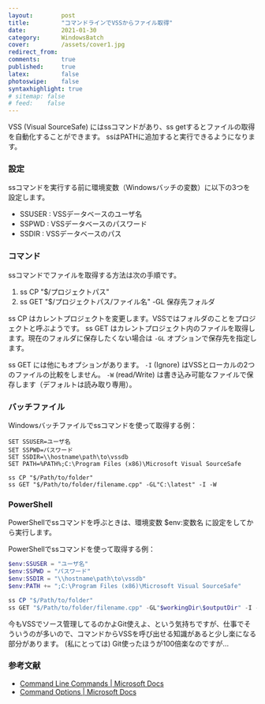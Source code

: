 ```yaml
---
layout:        post
title:         "コマンドラインでVSSからファイル取得"
date:          2021-01-30
category:      WindowsBatch
cover:         /assets/cover1.jpg
redirect_from:
comments:      true
published:     true
latex:         false
photoswipe:    false
syntaxhighlight: true
# sitemap: false
# feed:    false
---
```


VSS (Visual SourceSafe) にはssコマンドがあり、ss getするとファイルの取得を自動化することができます。
ssはPATHに追加すると実行できるようになります。

### 設定

ssコマンドを実行する前に環境変数（Windowsバッチの変数）に以下の3つを設定します。

- SSUSER : VSSデータベースのユーザ名
- SSPWD : VSSデータベースのパスワード
- SSDIR : VSSデータベースのパス

### コマンド

ssコマンドでファイルを取得する方法は次の手順です。

1. ss CP "$/プロジェクトパス"
2. ss GET "$/プロジェクトパス/ファイル名" -GL 保存先フォルダ

ss CP はカレントプロジェクトを変更します。VSSではフォルダのことをプロジェクトと呼ぶようです。
ss GET はカレントプロジェクト内のファイルを取得します。現在のフォルダに保存したくない場合は `-GL` オプションで保存先を指定します。

ss GET には他にもオプションがあります。
`-I` (Ignore) はVSSとローカルの2つのファイルの比較をしません。
`-W` (read/Write) は書き込み可能なファイルで保存します（デフォルトは読み取り専用）。

### バッチファイル

Windowsバッチファイルでssコマンドを使って取得する例：

```batch
SET SSUSER=ユーザ名
SET SSPWD=パスワード
SET SSDIR=\\hostname\path\to\vssdb
SET PATH=%PATH%;C:\Program Files (x86)\Microsoft Visual SourceSafe

ss CP "$/Path/to/folder"
ss GET "$/Path/to/folder/filename.cpp" -GL"C:\latest" -I -W
```

### PowerShell

PowerShellでssコマンドを呼ぶときは、環境変数 $env:変数名 に設定をしてから実行します。

PowerShellでssコマンドを使って取得する例：

```powershell
$env:SSUSER = "ユーザ名"
$env:SSPWD = "パスワード"
$env:SSDIR = "\\hostname\path\to\vssdb"
$env:PATH += ";C:\Program Files (x86)\Microsoft Visual SourceSafe"

ss CP "$/Path/to/folder"
ss GET "$/Path/to/folder/filename.cpp" -GL"$workingDir\$outputDir" -I -W
```

今もVSSでソース管理してるのかよGit使えよ、という気持ちですが、仕事でそういうのが多いので、コマンドからVSSを呼び出せる知識があると少し楽になる部分があります。
(私にとっては) Git使ったほうが100倍楽なのですが...


### 参考文献

- [Command Line Commands \| Microsoft Docs](https://docs.microsoft.com/en-us/previous-versions/003ssz4z%28v=vs.80%29)
- [Command Options \| Microsoft Docs](https://docs.microsoft.com/en-us/previous-versions/hsxzf2az%28v=vs.80%29)
